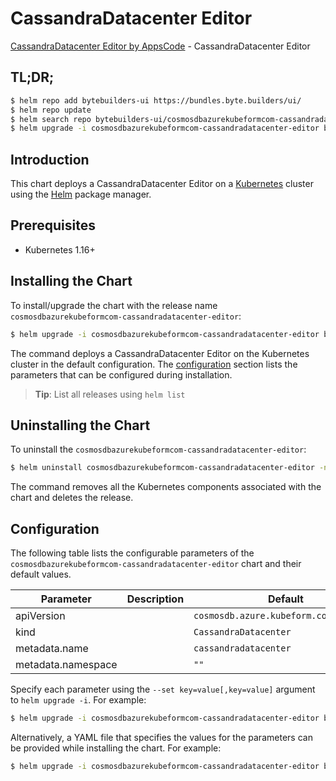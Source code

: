 # CassandraDatacenter Editor

[CassandraDatacenter Editor by AppsCode](https://byte.builders) - CassandraDatacenter Editor

## TL;DR;

```bash
$ helm repo add bytebuilders-ui https://bundles.byte.builders/ui/
$ helm repo update
$ helm search repo bytebuilders-ui/cosmosdbazurekubeformcom-cassandradatacenter-editor --version=v0.4.17
$ helm upgrade -i cosmosdbazurekubeformcom-cassandradatacenter-editor bytebuilders-ui/cosmosdbazurekubeformcom-cassandradatacenter-editor -n default --create-namespace --version=v0.4.17
```

## Introduction

This chart deploys a CassandraDatacenter Editor on a [Kubernetes](http://kubernetes.io) cluster using the [Helm](https://helm.sh) package manager.

## Prerequisites

- Kubernetes 1.16+

## Installing the Chart

To install/upgrade the chart with the release name `cosmosdbazurekubeformcom-cassandradatacenter-editor`:

```bash
$ helm upgrade -i cosmosdbazurekubeformcom-cassandradatacenter-editor bytebuilders-ui/cosmosdbazurekubeformcom-cassandradatacenter-editor -n default --create-namespace --version=v0.4.17
```

The command deploys a CassandraDatacenter Editor on the Kubernetes cluster in the default configuration. The [configuration](#configuration) section lists the parameters that can be configured during installation.

> **Tip**: List all releases using `helm list`

## Uninstalling the Chart

To uninstall the `cosmosdbazurekubeformcom-cassandradatacenter-editor`:

```bash
$ helm uninstall cosmosdbazurekubeformcom-cassandradatacenter-editor -n default
```

The command removes all the Kubernetes components associated with the chart and deletes the release.

## Configuration

The following table lists the configurable parameters of the `cosmosdbazurekubeformcom-cassandradatacenter-editor` chart and their default values.

|     Parameter      | Description |                      Default                      |
|--------------------|-------------|---------------------------------------------------|
| apiVersion         |             | <code>cosmosdb.azure.kubeform.com/v1alpha1</code> |
| kind               |             | <code>CassandraDatacenter</code>                  |
| metadata.name      |             | <code>cassandradatacenter</code>                  |
| metadata.namespace |             | <code>""</code>                                   |


Specify each parameter using the `--set key=value[,key=value]` argument to `helm upgrade -i`. For example:

```bash
$ helm upgrade -i cosmosdbazurekubeformcom-cassandradatacenter-editor bytebuilders-ui/cosmosdbazurekubeformcom-cassandradatacenter-editor -n default --create-namespace --version=v0.4.17 --set apiVersion=cosmosdb.azure.kubeform.com/v1alpha1
```

Alternatively, a YAML file that specifies the values for the parameters can be provided while
installing the chart. For example:

```bash
$ helm upgrade -i cosmosdbazurekubeformcom-cassandradatacenter-editor bytebuilders-ui/cosmosdbazurekubeformcom-cassandradatacenter-editor -n default --create-namespace --version=v0.4.17 --values values.yaml
```
